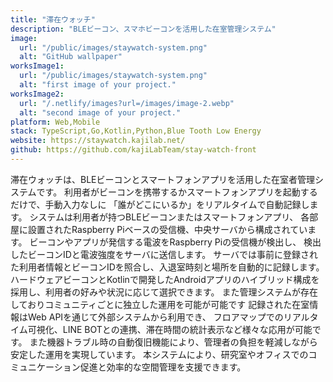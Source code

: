 ```yaml
---
title: "滞在ウォッチ"
description: "BLEビーコン、スマホビーコンを活用した在室管理システム"
image:
  url: "/public/images/staywatch-system.png"
  alt: "GitHub wallpaper"
worksImage1:
  url: "/public/images/staywatch-system.png"
  alt: "first image of your project."
worksImage2:
  url: "/.netlify/images?url=/images/image-2.webp"
  alt: "second image of your project."
platform: Web,Mobile
stack: TypeScript,Go,Kotlin,Python,Blue Tooth Low Energy
website: https://staywatch.kajilab.net/
github: https://github.com/kajiLabTeam/stay-watch-front
---
```


滞在ウォッチは、BLEビーコンとスマートフォンアプリを活用した在室者管理システムです。
利用者がビーコンを携帯するかスマートフォンアプリを起動するだけで、手動入力なしに
「誰がどこにいるか」をリアルタイムで自動記録します。
システムは利用者が持つBLEビーコンまたはスマートフォンアプリ、
各部屋に設置されたRaspberry Piベースの受信機、中央サーバから構成されています。
ビーコンやアプリが発信する電波をRaspberry Piの受信機が検出し、
検出したビーコンIDと電波強度をサーバに送信します。
サーバでは事前に登録された利用者情報とビーコンIDを照合し、入退室時刻と場所を自動的に記録します。
ハードウェアビーコンとKotlinで開発したAndroidアプリのハイブリッド構成を採用し、利用者の好みや状況に応じて選択できます。
また管理システムが存在しておりコミュニティごとに独立した運用を可能が可能です
記録された在室情報はWeb APIを通じて外部システムから利用でき、
フロアマップでのリアルタイム可視化、LINE BOTとの連携、滞在時間の統計表示など様々な応用が可能です。
また機器トラブル時の自動復旧機能により、管理者の負担を軽減しながら安定した運用を実現しています。
本システムにより、研究室やオフィスでのコミュニケーション促進と効率的な空間管理を支援できます。

